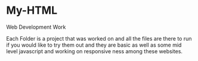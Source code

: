 # My-HTML
Web Development Work

Each Folder is a project that was worked on and all the files are there to run if you would like to try them out and they are basic as well as some mid level javascript and working on responsive ness among these websites. 
